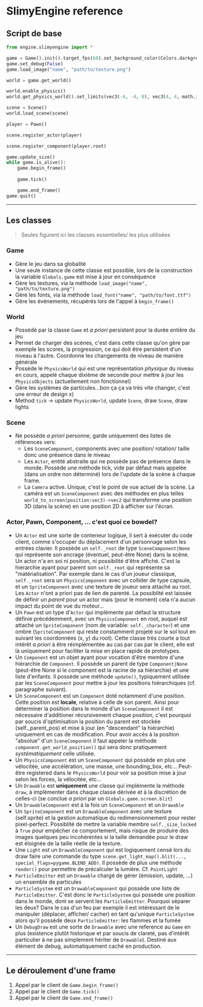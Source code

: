 # SlimyEngine reference

## Script de base


```python
from engine.slimyengine import *

game = Game().init().target_fps(60).set_background_color(Colors.darkgrey)
game.set_debug(False)
game.load_image("name", "path/to/texture.png")

world = game.get_world()

world.enable_physics()
world.get_physics_world().set_limits(vec3(-4, -4, 0), vec3(4, 4, math.inf))

scene = Scene()
world.load_scene(scene)

player = Pawn()

scene.register_actor(player)

scene.register_component(player.root)

game.update_size()
while game.is_alive():
    game.begin_frame()
    
    game.tick()

    game.end_frame()
game.quit()
```

---

## Les classes

> Seules figurent ici les classes essentielles/ les plus utilisées

### Game

- Gère le jeu dans sa globalité
- Une seule instance de cette classe est possible, lors de la construction la variable ```Globals.game``` est mise à jour en conséquence
- Gère les textures, via la méthode ```load_image("name", "path/to/texture.png")```
- Gère les fonts, via la méthode ```load_font("name", "path/to/font.ttf")```
- Gère les évènements, récupérés lors de l'appel à ```begin_frame()```

### World

- Possédé par la classe ```Game``` et *a priori* persistent pour la durée entière du jeu
- Permet de charger des scènes, c'est dans cette classe qu'on gère par exemple les scores, la progression, ce qui doit être persistent d'un niveau à l'autre. Coordonne les changements de niveau de manière générale
- Possède le ```PhysicsWorld``` qui est une représentation *physique* du niveau en cours, appelé chaque dixième de seconde pour mettre à jour les ```PhysicsObjects``` (actuellement non fonctionnel)
- Gère les systèmes de particules...bon ça ça va très vite changer, c'est une erreur de design x)
- Method ```tick``` -> update ```PhysicsWorld```, update ```Scene```, draw ```Scene```, draw lights

### Scene

- Ne possède *a priori* personne, garde uniquement des listes de références vers:
  - Les ```SceneComponent```, components avec une position/ rotation/ taille donc une présence dans le niveau
  - Les ```Actor```, entité abstraite qui ne possède pas de présence dans le monde. Possède une méthode tick, vide par défaut mais appelée (dans un ordre non déterminé) lors de l'update de la scène à chaque frame.
  - La ```Camera``` active. Unique, c'est le point de vue actuel de la scène. La caméra est un ```SceneComponent``` avec des méthodes en plus telles ```world_to_screen(position:vec3)->vec2``` qui transforme une position 3D (dans la scène) en une position 2D à afficher sur l'écran.

### Actor, Pawn, Component, ... c'est quoi ce bowdel?

- Un ```Actor``` est une sorte de conteneur logique, il sert à exécuter du code client, comme s'occuper du déplacement d'un personnage selon les entrées clavier. Il possède un ```self._root``` de type ```SceneComponent|None``` qui représente son ancrage (éventuel, peut-être None) dans la scène. Un actor n'a en soi ni position, ni possibilité d'être affiché. C'est la hierarchie ayant pour parent son ```self._root``` qui représente sa "matérialisation". Par exemple dans le cas d'un joueur classique, ```self._root``` sera un ```PhysicsComponent``` avec un collider de type capsule, et un ```SpriteComponent``` avec une texture de joueur sera attaché au root. Les ```Actor``` n'ont a priori pas de lien de parenté. La possiblité est laissée de définir un *parent* pour un actor mais (pour le moment) cela n'a aucun impact du point de vue du moteur...
- Un ```Pawn``` est un type d'```Actor``` qui implémente par défaut la structure définie précédemment, avec un ```PhysicsComponent``` en root, auquel est attaché un ```SpriteComponent``` (nom de variable: ```self._character```) et une ombre (```SpriteComponent``` qui reste constamment projeté sur le sol tout en suivant les coordonnées (x, y) du root). Cette classe très courte a tout intérêt *a priori* à être réimplémentée au cas par cas par le client, elle est là uniquement pour faciliter la mise en place rapide de prototypes.
- Un ```Component``` est un objet ayant pour vocation d'être membre d'une hiérarchie de ```Component```. Il possède un parent de type ```Component|None``` (peut-être None si le component est la racine de sa hiérarchie) et une liste d'enfants. Il possède une méthode ```update()```, typiquement utilisée par les ```SceneComponent``` pour mettre à jour les positions hiérarchiques (cf. paragraphe suivant).
- Un ```SceneComponent``` est un ```Component``` doté notamment d'une position. Cette position est **locale**, relative à celle de son parent. Ainsi pour déterminer la position dans le monde d'un ```SceneComponent``` il est nécessaire d'additioner récursivement chaque position, c'est pourquoi par soucis d'optimisation la position du parent est stockée (self._parent_pos) et mise à jour (en "descendant" la hiérarchie) uniquement en cas de modification. Pour avoir accès à la position "absolue" d'un ```SceneComponent``` il faut appeler la méthode ```component.get_world_position()``` qui sera donc pratiquement *systématiquement* celle utilisée.
- Un ```PhysicsComponent``` est un ```SceneComponent``` qui possède en plus une vélocitée, une accélération, une masse, une bounding_box, etc... Peut-être registered dans le ```PhysicsWorld``` pour voir sa position mise à jour selon les forces, la vélocitée, etc...
- Un ```Drawable``` est **uniquement** une classe qui implémente la méthode ```draw```, à implémenter dans chaque classe dérivée et à la discrétion de celles-ci (se conclue *a priori* par un ```Globals.game.screen.blit```)
- Un ```DrawableComponent``` est à la fois un ```SceneComponent``` et un ```Drawable```
- Un ```SpriteComponent``` est un ```DrawableComponent``` avec une texture (self.sprite) et la gestion automatique du redimensionnement pour rester pixel-perfect. Possiblité de mettre la variable membre ```self._size_locked``` à ```True``` pour empêcher ce comportement, mais risque de produire des images quelques peu incohérentes si la taille demandée pour le draw est éloignée de la taille réelle de la texture.
- Une ```Light``` est un ```DrawableComponent``` qui est logiquement censé lors du draw faire une commande du type         ```scene.get_light_map().blit(..., special_flags=pygame.BLEND_ADD)```. Il possède de plus une méthode ```render()``` pour permettre de précalculer la lumière. Cf. ```PointLight```
- ```ParticleEmitter``` est un ```Drawable``` chargé de gérer (émission, update, ...) un ensemble de particules
- ```ParticleSystem``` est un ```DrawableComponent``` qui possède une liste de ```ParticleEmitter```. C'est donc le ```ParticleSystem``` qui possède une position dans le monde, dont se servent les ```ParticleEmitter```. Pourquoi séparer les deux? Dans le cas d'un feu par exemple il est intéressant de le manipuler (déplacer, afficher/ cacher) en tant qu'unique ```ParticleSystem``` alors qu'il possède deux ```ParticleEmitter```: les flammes et la fumée
- Un ```DebugDraw``` est une sorte de ```Drawable``` avec une reference au ```Game``` en plus (existence plutôt historique et par soucis de clareté, pas d'intérêt particulier à ne pas simplement hériter de ```Drawable```). Destiné aux élément de debug, automatiquement caché en production.

---

## Le déroulement d'une frame

1) Appel par le client de ```Game.begin_frame()```
2) Appel par le client de ```Game.tick()```
3) Appel par le client de ```Game.end_frame()```